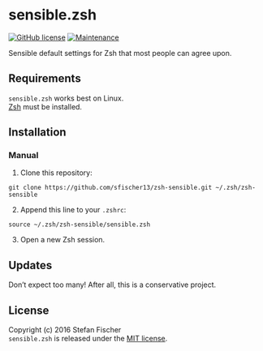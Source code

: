 # sensible.zsh

[![GitHub license](https://img.shields.io/github/license/sfischer13/zsh-sensible.svg)](https://github.com/sfischer13/zsh-sensible)
[![Maintenance](https://img.shields.io/maintenance/yes/2016.svg)](https://github.com/sfischer13/zsh-sensible)

Sensible default settings for Zsh that most people can agree upon.  

## Requirements

`sensible.zsh` works best on Linux.  
[Zsh](http://www.zsh.org/) must be installed.

## Installation

### Manual

1) Clone this repository:

```
git clone https://github.com/sfischer13/zsh-sensible.git ~/.zsh/zsh-sensible
```

2) Append this line to your `.zshrc`:

```
source ~/.zsh/zsh-sensible/sensible.zsh
```

3) Open a new Zsh session.

## Updates

Don’t expect too many! After all, this is a conservative project.

## License

Copyright (c) 2016 Stefan Fischer  
`sensible.zsh` is released under the [MIT license](https://github.com/sfischer13/zsh-sensible/blob/master/LICENSE).

